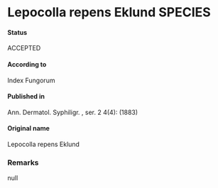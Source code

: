 Lepocolla repens Eklund SPECIES
=======

#### Status
ACCEPTED

#### According to
Index Fungorum

#### Published in
Ann. Dermatol. Syphiligr. , ser. 2 4(4): (1883)

#### Original name
Lepocolla repens Eklund

### Remarks
null